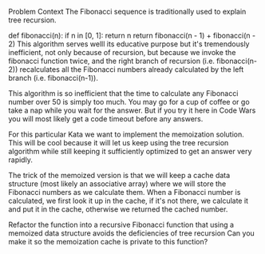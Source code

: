 Problem Context
The Fibonacci sequence is traditionally used to explain tree recursion.

def fibonacci(n):
    if n in [0, 1]:
        return n
    return fibonacci(n - 1) + fibonacci(n - 2)
This algorithm serves welll its educative purpose but it's tremendously inefficient, not only because of recursion, but because we invoke the fibonacci function twice, and the right branch of recursion (i.e. fibonacci(n-2)) recalculates all the Fibonacci numbers already calculated by the left branch (i.e. fibonacci(n-1)).

This algorithm is so inefficient that the time to calculate any Fibonacci number over 50 is simply too much. You may go for a cup of coffee or go take a nap while you wait for the answer. But if you try it here in Code Wars you will most likely get a code timeout before any answers.

For this particular Kata we want to implement the memoization solution. This will be cool because it will let us keep using the tree recursion algorithm while still keeping it sufficiently optimized to get an answer very rapidly.

The trick of the memoized version is that we will keep a cache data structure (most likely an associative array) where we will store the Fibonacci numbers as we calculate them. When a Fibonacci number is calculated, we first look it up in the cache, if it's not there, we calculate it and put it in the cache, otherwise we returned the cached number.

Refactor the function into a recursive Fibonacci function that using a memoized data structure avoids the deficiencies of tree recursion Can you make it so the memoization cache is private to this function?
